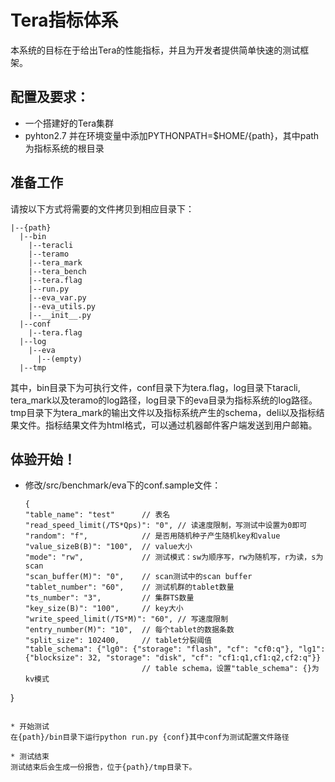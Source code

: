Tera指标体系
=====

本系统的目标在于给出Tera的性能指标，并且为开发者提供简单快速的测试框架。

## 配置及要求：
* 一个搭建好的Tera集群
* pyhton2.7 并在环境变量中添加PYTHONPATH=$HOME/{path}，其中path为指标系统的根目录

## 准备工作
请按以下方式将需要的文件拷贝到相应目录下：

  ```
  |--{path}
    |--bin
      |--teracli
      |--teramo
      |--tera_mark
      |--tera_bench
      |--tera.flag
      |--run.py
      |--eva_var.py
      |--eva_utils.py
      |--__init__.py
    |--conf
      |--tera.flag
    |--log
      |--eva
        |--(empty)
    |--tmp
  ```
其中，bin目录下为可执行文件，conf目录下为tera.flag，log目录下taracli, tera_mark以及teramo的log路径，log目录下的eva目录为指标系统的log路径。tmp目录下为tera_mark的输出文件以及指标系统产生的schema，deli以及指标结果文件。指标结果文件为html格式，可以通过机器邮件客户端发送到用户邮箱。

## 体验开始！
* 修改/src/benchmark/eva下的conf.sample文件：

  ```
  {
  "table_name": "test"      // 表名
  "read_speed_limit(/TS*Qps)": "0", // 读速度限制，写测试中设置为0即可
  "random": "f",            // 是否用随机种子产生随机key和value
  "value_sizeB(B)": "100",  // value大小
  "mode": "rw",             // 测试模式：sw为顺序写，rw为随机写，r为读，s为scan
  "scan_buffer(M)": "0",    // scan测试中的scan buffer
  "tablet_number": "60",    // 测试机群的tablet数量
  "ts_number": "3",         // 集群TS数量
  "key_size(B)": "100",     // key大小
  "write_speed_limit(/TS*M)": "60", // 写速度限制
  "entry_number(M)": "10",  // 每个tablet的数据条数
  "split_size": 102400,     // tablet分裂阈值
  "table_schema": {"lg0": {"storage": "flash", "cf": "cf0:q"}, "lg1": {"blocksize": 32, "storage": "disk", "cf": "cf1:q1,cf1:q2,cf2:q"}}
                            // table schema，设置"table_schema": {}为kv模式
}
  ```
  
* 开始测试
在{path}/bin目录下运行python run.py {conf}其中conf为测试配置文件路径

* 测试结束
测试结束后会生成一份报告，位于{path}/tmp目录下。

